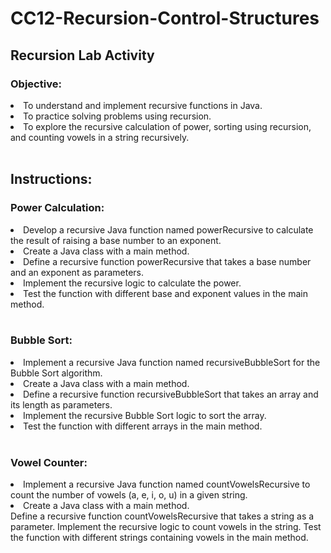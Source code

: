 # CC12-Recursion-Control-Structures

## Recursion Lab Activity <br>

### Objective:
<li> To understand and implement recursive functions in Java.
<li> To practice solving problems using recursion. </li>
<li> To explore the recursive calculation of power, sorting using recursion, and counting vowels in a string recursively. </li>

<br>

## Instructions:

### Power Calculation: <br>
<li> Develop a recursive Java function named powerRecursive to calculate the result of raising a base number to an exponent. <br>
<li> Create a Java class with a main method. </li>
<li> Define a recursive function powerRecursive that takes a base number and an exponent as parameters.</li>
<li> Implement the recursive logic to calculate the power.</li>
<li> Test the function with different base and exponent values in the main method.</li>

<br>

### Bubble Sort:
<li> Implement a recursive Java function named recursiveBubbleSort for the Bubble Sort algorithm.
<li> Create a Java class with a main method. </li>
<li> Define a recursive function recursiveBubbleSort that takes an array and its length as parameters.</li>
<li> Implement the recursive Bubble Sort logic to sort the array.</li>
<li> Test the function with different arrays in the main method.</li>

<br>

### Vowel Counter:
<li> Implement a recursive Java function named countVowelsRecursive to count the number of vowels (a, e, i, o, u) in a given string.
<li> Create a Java class with a main method.</li>
Define a recursive function countVowelsRecursive that takes a string as a parameter.
Implement the recursive logic to count vowels in the string.
Test the function with different strings containing vowels in the main method.
